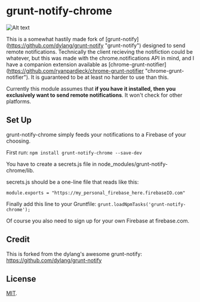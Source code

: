 grunt-notify-chrome
================================

![Alt text](/../screenshots/images/screenshot.png?raw=true "Extension Screenshot")

This is a somewhat hastily made fork of [grunt-notify] (https://github.com/dylang/grunt-notify "grunt-notify") 
designed to send remote notifications. Technically the client recieving the notifiction could be whatever,
but this was made with the chrome.notifications API in mind, and I have a companion extension available as 
[chrome-grunt-notifier] (https://github.com/ryanpardieck/chrome-grunt-notifier "chrome-grunt-notifier").
It is guaranteed to be at least no harder to use than this.

Currently this module assumes that __if you have it installed, then you exclusively want to send
remote notifications__. It won't check for other platforms.

Set Up
-----

grunt-notify-chrome simply feeds your notifications to a Firebase of your choosing. 

First run: ```npm install grunt-notify-chrome --save-dev```

You have to create a secrets.js file in node_modules/grunt-notify-chrome/lib.

secrets.js should be a one-line file that reads like this:

```
module.exports = "https://my_personal_firebase_here.firebaseIO.com"
```

Finally add this line to your Gruntfile: ```grunt.loadNpmTasks('grunt-notify-chrome');```

Of course you also need to sign up for your own Firebase at firebase.com.

Credit
-----

This is forked from the dylang's awesome grunt-notify: https://github.com/dylang/grunt-notify

License
-------
[MIT](https://tldrlegal.com/license/mit-license).
